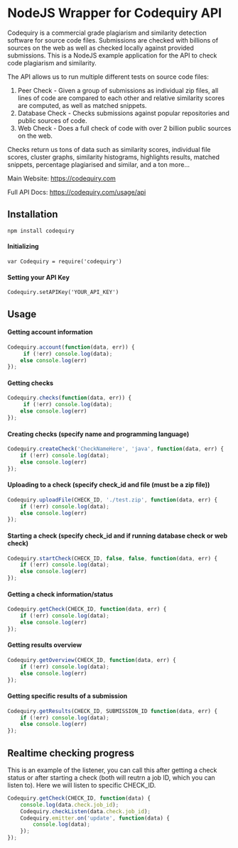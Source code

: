 # NodeJS Wrapper for Codequiry API 

Codequiry is a commercial grade plagiarism and similarity detection software for source code files. Submissions are checked with billions of sources on the web as well as checked locally against provided submissions. This is a NodeJS example application for the API to check code plagiarism and similarity.

The API allows us to run multiple different tests on source code files: 
1. Peer Check - Given a group of submissions as individual zip files, all lines of code are compared to each other and relative similarity scores are computed, as well as matched snippets. 
2. Database Check - Checks submissions against popular repositories and public sources of code.
3. Web Check - Does a full check of code with over 2 billion public sources on the web. 

Checks return us tons of data such as similarity scores, individual file scores, cluster graphs, similarity histograms, highlights results, matched snippets, percentage plagiarised and similar, and a ton more... 

Main Website: 
https://codequiry.com

Full API Docs:
https://codequiry.com/usage/api

## Installation

```
npm install codequiry
```
#### Initializing
```
var Codequiry = require('codequiry')
```

#### Setting your API Key
```
Codequiry.setAPIKey('YOUR_API_KEY')
```
## Usage
#### Getting account information
```javascript
Codequiry.account(function(data, err)) {
	 if (!err) console.log(data);
    else console.log(err)
});
```
#### Getting checks
```javascript
Codequiry.checks(function(data, err)) {
	 if (!err) console.log(data);
    else console.log(err)
});
```
#### Creating checks (specify name and programming language)
```javascript
Codequiry.createCheck('CheckNameHere', 'java', function(data, err) {
    if (!err) console.log(data);
    else console.log(err)
});
```
#### Uploading to a check (specify check_id and file (must be a zip file)) 
```javascript
Codequiry.uploadFile(CHECK_ID, './test.zip', function(data, err) {
    if (!err) console.log(data);
    else console.log(err)
});
```
#### Starting a check (specify check_id and if running database check or web check) 
```javascript
Codequiry.startCheck(CHECK_ID, false, false, function(data, err) {
    if (!err) console.log(data);
    else console.log(err)
});
```
#### Getting a check information/status
```javascript
Codequiry.getCheck(CHECK_ID, function(data, err) {
    if (!err) console.log(data);
    else console.log(err)
});
```
#### Getting results overview
```javascript
Codequiry.getOverview(CHECK_ID, function(data, err) {
    if (!err) console.log(data);
    else console.log(err)
});
```
#### Getting specific results of a submission
```javascript
Codequiry.getResults(CHECK_ID, SUBMISSION_ID function(data, err) {
    if (!err) console.log(data);
    else console.log(err)
});
```
## Realtime checking progress
This is an example of the listener, you can call this after getting a check status or after starting a check (both will reutrn a job ID, which you can listen to). Here we will listen to specific CHECK_ID.
```javascript
Codequiry.getCheck(CHECK_ID, function(data) {
    console.log(data.check.job_id);
    Codequiry.checkListen(data.check.job_id);
    Codequiry.emitter.on('update', function(data) {
        console.log(data);
    });
});
```
